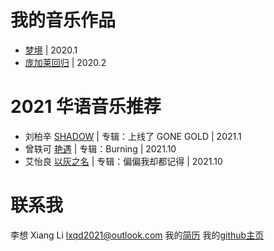 # 我的音乐作品
* [梦境](https://music.163.com/dj?id=2065012886&userid=477097094) | 2020.1
* [庞加莱回归](https://music.163.com/dj?id=2065237607&userid=477097094) | 2020.2

# 2021 华语音乐推荐
* 刘柏辛 [SHADOW](http://music.163.com/song?id=1821292148&userid=477097094) | 专辑：上线了 GONE GOLD | 2021.1
* 曾轶可 [艳遇](http://music.163.com/song?id=1887047662&userid=477097094) | 专辑：Burning | 2021.10
* 艾怡良 [以灰之名](http://music.163.com/song?id=1890449485&userid=477097094) | 专辑：偏偏我却都记得 | 2021.10

# 联系我
李想 Xiang Li
lxqd2021@outlook.com
我的[简历](https://lambdacdm.github.io/homepage/)
我的[github主页](https://github.com/lambdacdm)
